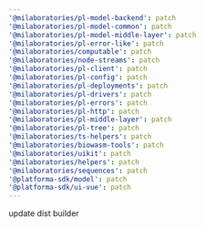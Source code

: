 ```yaml
---
'@milaboratories/pl-model-backend': patch
'@milaboratories/pl-model-common': patch
'@milaboratories/pl-model-middle-layer': patch
'@milaboratories/pl-error-like': patch
'@milaboratories/computable': patch
'@milaboratories/node-streams': patch
'@milaboratories/pl-client': patch
'@milaboratories/pl-config': patch
'@milaboratories/pl-deployments': patch
'@milaboratories/pl-drivers': patch
'@milaboratories/pl-errors': patch
'@milaboratories/pl-http': patch
'@milaboratories/pl-middle-layer': patch
'@milaboratories/pl-tree': patch
'@milaboratories/ts-helpers': patch
'@milaboratories/biowasm-tools': patch
'@milaboratories/uikit': patch
'@milaboratories/helpers': patch
'@milaboratories/sequences': patch
'@platforma-sdk/model': patch
'@platforma-sdk/ui-vue': patch
---
```


update dist builder
